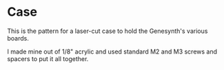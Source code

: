 # Case

This is the pattern for a laser-cut case to hold the Genesynth's various boards.

I made mine out of 1/8" acrylic and used standard M2 and M3 screws and spacers to put it all together.
